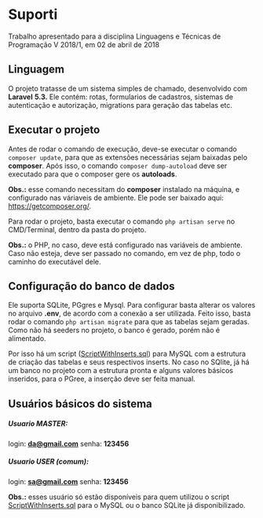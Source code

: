 # Suporti

Trabalho apresentado para a disciplina Linguagens e Técnicas de Programação V 2018/1, em 02 de abril de 2018

## Linguagem

O projeto tratasse de um sistema simples de chamado, desenvolvido com **Laravel** **5.3.** 
Ele contém: rotas, formularios de cadastros, sistemas de autenticação e autorização, migrations para geração das tabelas etc.

## Executar o projeto

Antes de rodar o comando de execução, deve-se executar o comando `composer update`, para que as extensões necessárias sejam baixadas pelo **composer**. Após isso, o comando `composer dump-autoload` deve ser executado para que o composer gere os **autoloads**.

**Obs.:** esse comando necessitam do **composer** instalado na máquina, e configurado nas váriaveis de ambiente.
Ele pode ser baixado aqui: https://getcomposer.org/.

Para rodar o projeto, basta executar o comando `php artisan serve` no CMD/Terminal, dentro da pasta do projeto.

**Obs.:** o PHP, no caso, deve está configurado nas variáveis de ambiente. Caso não esteja, deve ser passado no comando, em vez de php, todo o caminho do executável dele.

## Configuração do banco de dados

Ele suporta SQLite, PGgres e Mysql. Para configurar basta alterar os valores no arquivo **.env**, de acordo com a conexão a ser utilizada.
Feito isso, basta rodar o comando `php artisan migrate` para que as tabelas sejam geradas. Como não há seeders no projeto, o banco é gerado, porém não é alimentado.

Por isso há um script ([ScriptWithInserts.sql](https://gitlab.com/danielarraiscarvalho/suporti/blob/master/ScriptWithInserts.sql "ScriptWithInserts.sql")) para MySQL com a estrutura de criação das tabelas e seus respectivos inserts. No caso no SQlite, já há um banco no projeto com a estrutura pronta e alguns valores básicos inseridos, para o PGree, a inserção deve ser feita manual.

## Usuários básicos do sistema

##### **Usuario MASTER:**

login: **da@gmail.com**
senha: **123456**

##### **Usuario USER (comum):**

login: **sa@gmail.com**
senha: **123456**

**Obs.:** esses usuário só estão disponíveis para quem utilizou o script [ScriptWithInserts.sql](https://gitlab.com/danielarraiscarvalho/suporti/blob/master/ScriptWithInserts.sql "ScriptWithInserts.sql") para o MySQL ou o banco SQLite já disponibilizado.